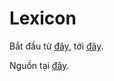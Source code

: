 Lexicon
=======

Bắt đầu từ [đây](procul.md), tới [đây](http://manhtai.shinyapps.io/lexicon).

Nguồn tại [đây](shiny/lexicon.txt).
